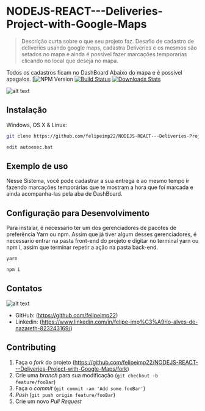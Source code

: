 # NODEJS-REACT---Deliveries-Project-with-Google-Maps

> Descrição curta sobre o que seu projeto faz.
> Desafio de cadastro de deliveries usando google maps,
cadastra Deliveries e os mesmos são setados no mapa e ainda é possivel 
fazer marcações temporarias clicando no local que deseja no mapa.

Todos os cadastros ficam no DashBoard Abaixo do mapa e é possivel apagalos.
[![NPM Version][npm-image]
[![Build Status][travis-image]][travis-url]
[![Downloads Stats][npm-downloads]][npm-url]



![alt text](https://marquesfernandes.com/wp-content/uploads/2020/01/1555172.jpg)

## Instalação

Windows, OS X & Linux:

```sh
git clone https://github.com/felipeimp22/NODEJS-REACT---Deliveries-Project-with-Google-Maps.git
```


```sh
edit autoexec.bat
```

## Exemplo de uso
Nesse Sistema, você pode cadastrar a sua entrega e ao mesmo tempo ir fazendo marcações temporárias que te mostram a hora que foi marcada e ainda acompanha-las pela aba de DashBoard.



## Configuração para Desenvolvimento

Para instalar, é necessario ter um dos gerenciadores de pacotes de preferência Yarn ou npm.
Assim que já tiver algum desses gerenciadores, é necessario entrar na pasta front-end do projeto e
digitar no terminal yarn ou npm i, assim que terminar repetir a ação na pasta back-end.
```sh
yarn 
```

```sh
npm i
```



## Contatos
![alt text](https://lh3.googleusercontent.com/nRuZJWdco2aSsyUVFPIvI4QXVuqkRxwGbCKRJpc-6DNNB2AcHTopNS6V-rDyj3ir9Og7CA=s85)

* GitHub: (<https://github.com/felipeimp22>)
* Linkedin: (<https://www.linkedin.com/in/felipe-imp%C3%A9rio-alves-de-nazareth-823243169/>)


## Contributing

1. Faça o _fork_ do projeto (<https://github.com/felipeimp22/NODEJS-REACT---Deliveries-Project-with-Google-Maps/fork>)
2. Crie uma _branch_ para sua modificação (`git checkout -b feature/fooBar`)
3. Faça o _commit_ (`git commit -am 'Add some fooBar'`)
4. _Push_ (`git push origin feature/fooBar`)
5. Crie um novo _Pull Request_

[npm-image]: https://img.shields.io/npm/v/datadog-metrics.svg?style=flat-square
[npm-url]: https://npmjs.org/package/datadog-metrics
[npm-downloads]: https://img.shields.io/npm/dm/datadog-metrics.svg?style=flat-square
[travis-image]: https://img.shields.io/travis/dbader/node-datadog-metrics/master.svg?style=flat-square
[travis-url]: https://travis-ci.org/dbader/node-datadog-metrics
[wiki]: https://github.com/seunome/seuprojeto/wiki

